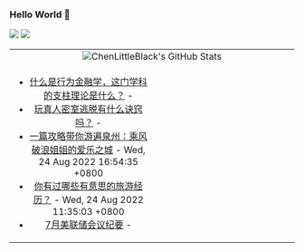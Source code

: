 ### Hello World 👋

[![](https://img.shields.io/badge/@ChenLittleBlack-1a6c81?style=flat&logo=java&logoColor=1a6c81&label=Java&colorA=ffffff)](https://www.java.com/)
[![](https://img.shields.io/badge/@ChenLittleBlack-41b883?style=flat&logo=vuedotjs&logoColor=41b883&label=Vue&colorA=ffffff)](https://cn.vuejs.org/)

<table>
<tr>
<td colspan="2" style="text-align: center;">
<img alt="ChenLittleBlack's GitHub Stats" src="https://github-readme-stats.vercel.app/api?username=ChenLittleBlack&show_icons=true&icon_color=CE1D2D&text_color=718096&bg_color=ffffff&hide_title=true" />
</td>
</tr>
<tr>
<td align="center" valign="middle">

<!-- START_SECTION:blog -->
* <a href='http://www.zhihu.com/question/35839533/answer/1039918399?utm_campaign=rss&utm_medium=rss&utm_source=rss&utm_content=title' target='_blank'>什么是行为金融学，这门学科的支柱理论是什么？</a> - 
* <a href='http://www.zhihu.com/question/26481374/answer/2644128970?utm_campaign=rss&utm_medium=rss&utm_source=rss&utm_content=title' target='_blank'>玩真人密室逃脱有什么诀窍吗？</a> - 
* <a href='http://zhuanlan.zhihu.com/p/329673745?utm_campaign=rss&utm_medium=rss&utm_source=rss&utm_content=title' target='_blank'>一篇攻略带你游遍泉州：乘风破浪姐姐的爱乐之城</a> - Wed, 24 Aug 2022 16:54:35 +0800
* <a href='http://www.zhihu.com/question/24612119/answer/46969025?utm_campaign=rss&utm_medium=rss&utm_source=rss&utm_content=title' target='_blank'>你有过哪些有意思的旅游经历？</a> - Wed, 24 Aug 2022 11:35:03 +0800
* <a href='http://zhuanlan.zhihu.com/p/556152757?utm_campaign=rss&utm_medium=rss&utm_source=rss&utm_content=title' target='_blank'>7月美联储会议纪要</a> - 
<!-- END_SECTION:blog -->

</td>
<td valign="middle" width="50%">

<!-- START_SECTION:douban -->

<!-- END_SECTION:douban -->

</td>
</tr>
</table>
